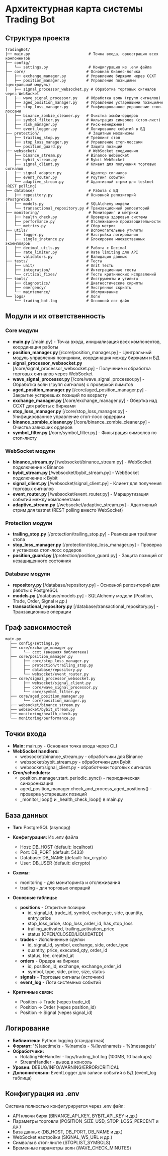 # Архитектурная карта системы Trading Bot

## Структура проекта

```
TradingBot/
├── main.py                          # Точка входа, оркестрация всех компонентов
├── config/
│   └── settings.py                  # Конфигурация из .env файла
├── core/                           # Основная бизнес-логика
│   ├── exchange_manager.py         # Управление биржами через CCXT
│   ├── position_manager.py         # Управление позициями (центральный модуль)
│   ├── signal_processor_websocket.py # Обработка торговых сигналов через WebSocket
│   ├── wave_signal_processor.py    # Обработка волн (групп сигналов)
│   ├── aged_position_manager.py    # Управление устаревшими позициями
│   ├── stop_loss_manager.py        # Унифицированное управление стоп-лоссами
│   ├── binance_zombie_cleaner.py   # Очистка зомби-ордеров
│   ├── symbol_filter.py            # Фильтрация символов (стоп-лист)
│   ├── risk_manager.py             # Риск-менеджмент
│   └── event_logger.py             # Логирование событий в БД
├── protection/                      # Защитные механизмы
│   ├── trailing_stop.py            # Трейлинг стоп
│   ├── stop_loss_manager.py        # Управление стоп-лоссами
│   └── position_guard.py           # Защита позиций
├── websocket/                       # WebSocket соединения
│   ├── binance_stream.py           # Binance WebSocket
│   ├── bybit_stream.py             # Bybit WebSocket
│   ├── signal_client.py            # Клиент для получения торговых сигналов
│   ├── signal_adapter.py           # Адаптер сигналов
│   ├── event_router.py             # Роутинг событий
│   └── adaptive_stream.py          # Адаптивный стрим для testnet (REST polling)
├── database/                        # Работа с БД
│   ├── repository.py               # Основной репозиторий (PostgreSQL)
│   ├── models.py                   # SQLAlchemy модели
│   └── transactional_repository.py # Транзакционный репозиторий
├── monitoring/                      # Мониторинг и метрики
│   ├── health_check.py             # Проверка здоровья системы
│   ├── performance.py              # Отслеживание производительности
│   └── metrics.py                  # Сбор метрик
├── utils/                          # Вспомогательные утилиты
│   ├── logger.py                   # Настройка логирования
│   ├── single_instance.py          # Блокировка множественных экземпляров
│   ├── decimal_utils.py            # Работа с Decimal
│   ├── rate_limiter.py             # Rate limiting для API
│   └── validators.py               # Валидация данных
├── tests/                          # Тесты
│   ├── unit/                       # Unit тесты
│   ├── integration/                # Интеграционные тесты
│   └── critical_fixes/             # Тесты критических исправлений
├── tools/                          # Инструменты и утилиты
│   ├── diagnostics/                # Диагностические скрипты
│   ├── emergency/                  # Экстренные скрипты
│   └── maintenance/                # Обслуживание
└── logs/                           # Логи
    └── trading_bot.log             # Основной лог файл

```

## Модули и их ответственность

### Core модули

- **main.py** [/main.py] - Точка входа, инициализация всех компонентов, координация работы
- **position_manager.py** [/core/position_manager.py] - Центральный модуль управления позициями, координация между биржами и БД
- **signal_processor_websocket.py** [/core/signal_processor_websocket.py] - Получение и обработка торговых сигналов через WebSocket
- **wave_signal_processor.py** [/core/wave_signal_processor.py] - Обработка волн (групп сигналов) с проверкой лимитов
- **aged_position_manager.py** [/core/aged_position_manager.py] - Закрытие устаревших позиций по возрасту
- **exchange_manager.py** [/core/exchange_manager.py] - Обертка над CCXT для работы с биржами
- **stop_loss_manager.py** [/core/stop_loss_manager.py] - Унифицированное управление стоп-лосс ордерами
- **binance_zombie_cleaner.py** [/core/binance_zombie_cleaner.py] - Очистка зависших ордеров
- **symbol_filter.py** [/core/symbol_filter.py] - Фильтрация символов по стоп-листу

### WebSocket модули

- **binance_stream.py** [/websocket/binance_stream.py] - WebSocket подключение к Binance
- **bybit_stream.py** [/websocket/bybit_stream.py] - WebSocket подключение к Bybit
- **signal_client.py** [/websocket/signal_client.py] - Клиент для получения торговых сигналов
- **event_router.py** [/websocket/event_router.py] - Маршрутизация событий между компонентами
- **adaptive_stream.py** [/websocket/adaptive_stream.py] - Адаптивный стрим для testnet (REST polling вместо WebSocket)

### Protection модули

- **trailing_stop.py** [/protection/trailing_stop.py] - Реализация трейлинг стопа
- **stop_loss_manager.py** [/protection/stop_loss_manager.py] - Проверка и установка стоп-лосс ордеров
- **position_guard.py** [/protection/position_guard.py] - Защита позиций от незащищенного состояния

### Database модули

- **repository.py** [/database/repository.py] - Основной репозиторий для работы с PostgreSQL
- **models.py** [/database/models.py] - SQLAlchemy модели (Position, Trade, Order, Signal и др.)
- **transactional_repository.py** [/database/transactional_repository.py] - Транзакционные операции

## Граф зависимостей

```
main.py
  ├── config/settings.py
  ├── core/exchange_manager.py
  │     └── ccxt (внешняя библиотека)
  ├── core/position_manager.py
  │     ├── core/stop_loss_manager.py
  │     ├── protection/trailing_stop.py
  │     ├── database/repository.py
  │     └── websocket/event_router.py
  ├── core/signal_processor_websocket.py
  │     ├── websocket/signal_client.py
  │     ├── core/wave_signal_processor.py
  │     └── core/symbol_filter.py
  ├── core/aged_position_manager.py
  │     └── core/position_manager.py
  ├── websocket/binance_stream.py
  ├── websocket/bybit_stream.py
  ├── monitoring/health_check.py
  └── monitoring/performance.py
```

## Точки входа

- **Main:** main.py - Основная точка входа через CLI
- **WebSocket handlers:**
  - websocket/binance_stream.py - обработчики для Binance
  - websocket/bybit_stream.py - обработчики для Bybit
  - websocket/signal_client.py - обработчики торговых сигналов
- **Cron/schedulers:**
  - position_manager.start_periodic_sync() - периодическая синхронизация
  - aged_position_manager.check_and_process_aged_positions() - проверка устаревших позиций
  - _monitor_loop() и _health_check_loop() в main.py

## База данных

- **Тип:** PostgreSQL (asyncpg)
- **Конфигурация:** Из .env файла
  - Host: DB_HOST (default: localhost)
  - Port: DB_PORT (default: 5433)
  - Database: DB_NAME (default: fox_crypto)
  - User: DB_USER (default: elcrypto)

- **Схемы:**
  - monitoring - для мониторинга и отслеживания
  - trading - для торговых операций

- **Основные таблицы:**
  - **positions** - Открытые позиции
    - id, signal_id, trade_id, symbol, exchange, side, quantity, entry_price
    - stop_loss_price, stop_loss_order_id, has_stop_loss
    - trailing_activated, trailing_activation_price
    - status (OPEN/CLOSED/LIQUIDATED)
  - **trades** - Исполненные сделки
    - id, signal_id, symbol, exchange, side, order_type
    - quantity, price, executed_qty, order_id
    - status, fee, created_at
  - **orders** - Ордера на биржах
    - id, position_id, exchange, exchange_order_id
    - symbol, type, side, price, size, status
  - **signals** - Торговые сигналы (источник)
  - **event_log** - Логи системных событий

- **Критичные связи:**
  - Position -> Trade (через trade_id)
  - Position -> Order (через position_id)
  - Position -> Signal (через signal_id)

## Логирование

- **Библиотека:** Python logging (стандартная)
- **Формат:** '%(asctime)s - %(name)s - %(levelname)s - %(message)s'
- **Обработчики:**
  - RotatingFileHandler - logs/trading_bot.log (100MB, 10 backups)
  - StreamHandler - вывод в консоль
- **Уровни:** DEBUG/INFO/WARNING/ERROR/CRITICAL
- **Дополнительно:** EventLogger для записи событий в БД (event_log таблица)

## Конфигурация из .env

Система полностью конфигурируется через .env файл:
- API ключи бирж (BINANCE_API_KEY, BYBIT_API_KEY и др.)
- Параметры торговли (POSITION_SIZE_USD, STOP_LOSS_PERCENT и др.)
- База данных (DB_HOST, DB_PORT, DB_NAME и др.)
- WebSocket настройки (SIGNAL_WS_URL и др.)
- Символы в стоп-листе (STOPLIST_SYMBOLS)
- Временные параметры волн (WAVE_CHECK_MINUTES)
